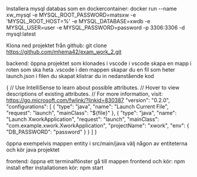 Installera mysql databas som en dockercontainer:
docker run --name xw_mysql -e MYSQL_ROOT_PASSWORD=matsxw -e 'MYSQL_ROOT_HOST=%' -e MYSQL_DATABASE=xwdb -e MYSQL_USER=user -e MYSQL_PASSWORD=password -p 3306:3306 -d mysql:latest

Klona ned projektet från github:
git clone https://github.com/mhema42/exam_work_2.git

backend:
öppna projektet som klonades i vscode
i vscode skapa en mapp i roten som ska heta .vscode
i den mappen skapar du en fil som heter launch.json
i filen du skapat klistrar du in nedanstående kod

{
   // Use IntelliSense to learn about possible attributes.
   // Hover to view descriptions of existing attributes.
   // For more information, visit: https://go.microsoft.com/fwlink/?linkid=830387
   "version": "0.2.0",
   "configurations": [
       {
           "type": "java",
           "name": "Launch Current File",
           "request": "launch",
           "mainClass": "${file}"
       },
       {
           "type": "java",
           "name": "Launch XworkApplication",
           "request": "launch",
           "mainClass": "com.example.xwork.XworkApplication",
           "projectName": "xwork",
           "env": {
               "DB_PASSWORD": "password"
           }
       }
   ]
}

öppna exempelvis mappen entity i src/main/java
välj någon av entiteterna och kör java projektet

frontend:
öppna ett terminalfönster
gå till mappen frontend och kör: npm install
efter installationen kör: npm start
